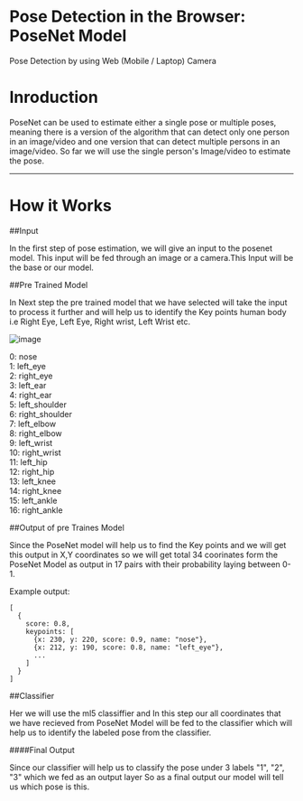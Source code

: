 # Pose Detection in the Browser: PoseNet Model
Pose Detection by using Web (Mobile / Laptop) Camera

# Inroduction

PoseNet can be used to estimate either a single pose or multiple poses, meaning there is a version of the algorithm
that can detect only one person in an image/video and one version that can detect multiple persons in an image/video. So far we
will use the single person's Image/video to estimate the pose.

------------------------------------------------------------------------

# How it Works 

##Input

In the first step of pose estimation, we will give an input to the posenet model. This input will be fed
through an image or a camera.This Input will be the base or our model.

##Pre Trained Model

In Next step the pre trained model that we have selected will take the input to process it further and will help us to identify the Key points
human body i.e Right Eye, Left Eye, Right wrist, Left Wrist etc.

![image](https://user-images.githubusercontent.com/36468856/119214473-c2e48c80-bae4-11eb-928c-554dbd371691.png)

0: nose  \
1: left_eye  \
2: right_eye  \
3: left_ear  \
4: right_ear  \
5: left_shoulder  \
6: right_shoulder  \
7: left_elbow  \
8: right_elbow  \
9: left_wrist  \
10: right_wrist  \
11: left_hip  \
12: right_hip  \
13: left_knee  \
14: right_knee  \
15: left_ankle  \
16: right_ankle

##Output of pre Traines Model 

Since the PoseNet model will help us to find the Key points and we will get this output in X,Y coordinates so
we will get total 34 coorinates form the PoseNet Model as output in 17 pairs with their probability laying between 0-1.

Example output:
```
[
  {
    score: 0.8,
    keypoints: [
      {x: 230, y: 220, score: 0.9, name: "nose"},
      {x: 212, y: 190, score: 0.8, name: "left_eye"},
      ...
    ]
  }
]
```



##Classifier

Her we will use the ml5 classiffier and In this step our all coordinates that we have recieved from PoseNet Model will
be fed to the classifier which will help us to identify the labeled pose from the classifier. 

####Final Output

Since our classifier will help us to classify the pose under 3 labels "1", "2", "3" which we fed as an output layer
So as a final output our model will tell us which pose is this. 







